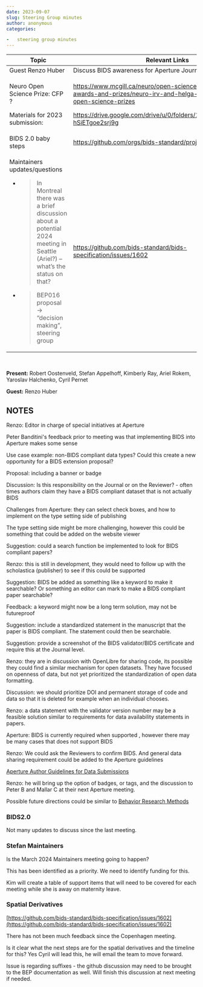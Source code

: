 ```yaml
---
date: 2023-09-07
slug: Steering Group minutes
author: anonymous
categories:

-   steering group minutes
---
```


<!-- more -->

<table>
 <thead>
  <tr class="header">
   <th>
    <strong>
     Topic
    </strong>
   </th>
   <th>
    <strong>
     Relevant Links
    </strong>
   </th>
  </tr>
 </thead>
 <tbody>
  <tr class="odd">
   <td>
    Guest Renzo Huber
   </td>
   <td>
    Discuss BIDS awareness for Aperture Journal
   </td>
  </tr>
  <tr class="even">
   <td>
    <p>
     Neuro Open Science Prize: CFP ?
    </p>
    <p>
     Materials for 2023 submission:
    </p>
   </td>
   <td>
    <p>
     <a href="https://www.mcgill.ca/neuro/open-science/open-science-awards-and-prizes/neuro-irv-and-helga-cooper-foundation-open-science-prizes">
      <span class="underline">
       https://www.mcgill.ca/neuro/open-science/open-science-awards-and-prizes/neuro-irv-and-helga-cooper-foundation-open-science-prizes
      </span>
     </a>
    </p>
    <p>
     <a href="https://drive.google.com/drive/u/0/folders/1G9sOijuGGBovIy_M_-hSiETgoe2srj9g">
      <span class="underline">
       https://drive.google.com/drive/u/0/folders/1G9sOijuGGBovIy_M_-hSiETgoe2srj9g
      </span>
     </a>
    </p>
   </td>
  </tr>
  <tr class="odd">
   <td>
    BIDS 2.0 baby steps
   </td>
   <td>
    <a href="https://github.com/orgs/bids-standard/projects/10">
     <span class="underline">
      https://github.com/orgs/bids-standard/projects/10
     </span>
    </a>
   </td>
  </tr>
  <tr class="even">
   <td>
    <p>
     Maintainers updates/questions
    </p>
    <ul>
     <li>
      <blockquote>
       <p>
        In Montreal there was a brief discussion about a potential 2024 meeting in Seattle (Ariel?) – what’s the status on that?
       </p>
      </blockquote>
     </li>
     <li>
      <blockquote>
       <p>
        BEP016 proposal → “decision making”, steering group
       </p>
      </blockquote>
     </li>
    </ul>
   </td>
   <td>
    <a href="https://github.com/bids-standard/bids-specification/issues/1602">
     <span class="underline">
      https://github.com/bids-standard/bids-specification/issues/1602
     </span>
    </a>
   </td>
  </tr>
 </tbody>
</table>

<br>

**Present:** Robert Oostenveld, Stefan Appelhoff, Kimberly Ray, Ariel
Rokem, Yaroslav Halchenko, Cyril Pernet

**Guest:** Renzo Huber

## NOTES

Renzo: Editor in charge of special initiatives at Aperture

Peter Banditini's feedback prior to meeting was that implementing BIDS into Aperture makes some sense

Use case example: non-BIDS compliant data types? Could this create a new
opportunity for a BIDS extension proposal?

Proposal: including a banner or badge

Discussion: Is this responsibility on the Journal or on the Reviewer? -
often times authors claim they have a BIDS compliant dataset that is not
actually BIDS

Challenges from Aperture: they can select check boxes, and how to
implement on the type setting side of publishing

The type setting side might be more challenging, however this could be
something that could be added on the website viewer

Suggestion: could a search function be implemented to look for BIDS
compliant papers?

Renzo: this is still in development, they would need to follow up with
the scholastica (publisher) to see if this could be supported

Suggestion: BIDS be added as something like a keyword to make it
searchable? Or something an editor can mark to make a BIDS compliant
paper searchable?

Feedback: a keyword might now be a long term solution, may not be
futureproof

Suggestion: include a standardized statement in the manuscript that the
paper is BIDS compliant. The statement could then be searchable.

Suggestion: provide a screenshot of the BIDS validator/BIDS certificate
and require this at the Journal level.

Renzo: they are in discussion with OpenLibre for sharing code, its
possible they could find a similar mechanism for open datasets. They
have focused on openness of data, but not yet prioritized the
standardization of open data formatting.

Discussion: we should prioritize DOI and permanent storage of code and
data so that it is deleted for example when an individual chooses.

Renzo: a data statement with the validator version number may be a
feasible solution similar to requirements for data availability
statements in papers.

Aperture: BIDS is currently required when supported , however there may
be many cases that does not support BIDS

Renzo: We could ask the Reviewers to confirm BIDS. And general data
sharing requirement could be added to the Aperture guidelines

[Aperture Author Guidelines for Data
Submissions](https://docs.google.com/document/d/1oy8OhHb9_vk2zVYXXjMSD5XGnL-2P0-LieMv0Y3N8KU/edit)

Renzo: he will bring up the option of badges, or tags, and the
discussion to Peter B and Mallar C at their next Aperture meeting.

Possible future directions could be similar to [Behavior Research
Methods](https://www.springer.com/journal/13428/submission-guidelines#Instructions%20for%20Authors_Open%20Practices)

### BIDS2.0

Not many updates to discuss since the last meeting.

### Stefan Maintainers

Is the March 2024 Maintainers meeting going to happen?

This has been identified as a priority. We need to identify funding for
this.

Kim will create a table of support items that will need to be covered
for each meeting while she is away on maternity leave.

### Spatial Derivatives

[https://github.com/bids-standard/bids-specification/issues/1602](https://github.com/bids-standard/bids-specification/issues/1602)

There has not been much feedback since the Copenhagen meeting.

Is it clear what the next steps are for the spatial derivatives and the
timeline for this? Yes Cyril will lead this, he will email the team to
move forward.

Issue is regarding suffixes - the github discussion may need to be
brought to the BEP documentation as well. Will finish this discussion at
next meeting if needed.
